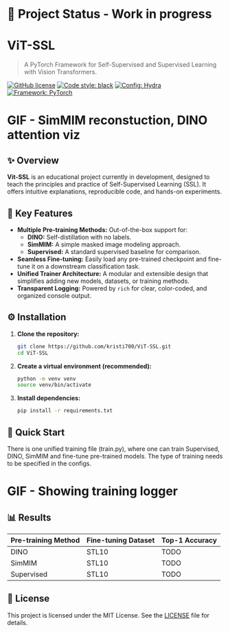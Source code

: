 # 🚧 Project Status - Work in progress

# ViT-SSL
> A PyTorch Framework for Self-Supervised and Supervised Learning with Vision Transformers.

[![GitHub license](https://img.shields.io/badge/license-MIT-blue.svg)](https://github.com/kristi700/ViT-SSL/blob/main/LICENSE.md)
[![Code style: black](https://img.shields.io/badge/code%20style-black-000000.svg)](https://github.com/psf/black)
[![Config: Hydra](https://img.shields.io/badge/Config-Hydra-89B83A.svg)](https://hydra.cc/)
[![Framework: PyTorch](https://img.shields.io/badge/PyTorch-%23EE4C2C.svg?logo=PyTorch&logoColor=white)](https://pytorch.org/)

# GIF - SimMIM reconstuction, DINO attention viz

## ✨ Overview

**Vit-SSL**  is an educational project currently in development, designed to teach the principles and practice of Self-Supervised Learning (SSL). It offers intuitive explanations, reproducible code, and hands-on experiments.

## 🔑 Key Features

*   **Multiple Pre-training Methods:** Out-of-the-box support for:
    *   **DINO:** Self-distillation with no labels.
    *   **SimMIM:** A simple masked image modeling approach.
    *   **Supervised:** A standard supervised baseline for comparison.
*   **Seamless Fine-tuning:** Easily load any pre-trained checkpoint and fine-tune it on a downstream classification task.
*   **Unified Trainer Architecture:** A modular and extensible design that simplifies adding new models, datasets, or training methods.
*   **Transparent Logging:** Powered by `rich` for clear, color-coded, and organized console output.

## ⚙️ Installation

1.  **Clone the repository:**
    ```bash
    git clone https://github.com/kristi700/ViT-SSL.git
    cd ViT-SSL
    ```

2.  **Create a virtual environment (recommended):**
    ```bash
    python -m venv venv
    source venv/bin/activate
    ```

3.  **Install dependencies:**
    ```bash
    pip install -r requirements.txt
    ```

## 🚀 Quick Start

There is one unified training file (train.py), where one can train Supervised, DINO, SimMIM and fine-tune pre-trained models. The type of training needs to be specified in the configs.

# GIF - Showing training logger

## 📊 Results

| Pre-training Method | Fine-tuning Dataset | Top-1 Accuracy |
|---------------------|---------------------|----------------|
| DINO                | STL10               | TODO           |
| SimMIM              | STL10               | TODO           |
| Supervised          | STL10               | TODO           |

## 📜 License
This project is licensed under the MIT License. See the [LICENSE](https://github.com/kristi700/ViT-SSL/blob/main/LICENSE.md) file for details.

